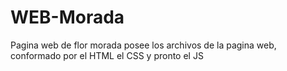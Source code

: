 # WEB-Morada
Pagina web de flor morada
posee los archivos de la pagina web, conformado por el HTML el CSS y pronto el JS
